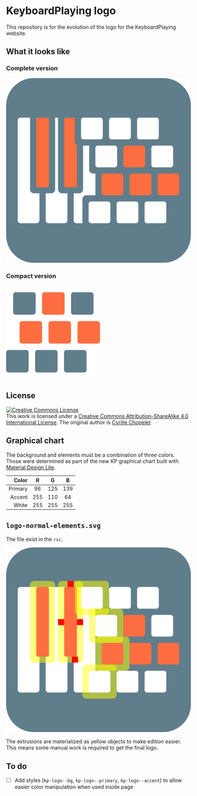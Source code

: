 # KeyboardPlaying logo

This repository is for the evolution of the logo for the KeyboardPlaying website.

## What it looks like

### Complete version

![logo](https://raw.githubusercontent.com/KeyboardPlaying/kp-logo/master/logo-normal.svg)

### Compact version

![compact logo](https://raw.githubusercontent.com/KeyboardPlaying/kp-logo/master/logo-small.svg)

## License

[![Creative Commons License](https://i.creativecommons.org/l/by-sa/4.0/88x31.png)][cc-by-sa-4.0]  
This work is licensed under a [Creative Commons Attribution-ShareAlike 4.0 International License][cc-by-sa-4.0]. The original author is [Cyrille Chopelet](http://cychop.github.io)

[cc-by-sa-4.0]: http://creativecommons.org/licenses/by-sa/4.0/

## Graphical chart

The background and elements must be a combination of three colors. Those were determined as part of the new KP graphical chart built with [Material Design Lite](http://www.getmdl.io/customize/index.html).

|   Color |  R  |  G  |  B  |
| ------: | :-: | :-: | :-: |
| Primary |  96 | 125 | 139 |
|  Accent | 255 | 110 |  64 |
|   White | 255 | 255 | 255 |

## `logo-normal-elements.svg`

The file exist in the `rsc`.

![logo elements](https://raw.githubusercontent.com/KeyboardPlaying/kp-logo/master/rsc/logo-normal-elements.svg)

The extrusions are materialized as yellow objects to make edition easier. This means some manual work is required to get the final logo.

## To do

* [ ] Add styles (`kp-logo--bg`, `kp-logo--primary`, `kp-logo--accent`) to allow easier color manipulation when used inside page
